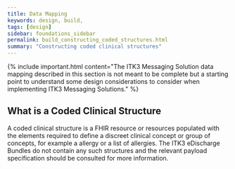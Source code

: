```yaml
---
title: Data Mapping
keywords: design, build,
tags: [design]
sidebar: foundations_sidebar
permalink: build_constructing_coded_structures.html
summary: "Constructing coded clinical structures"
---
```


{% include important.html content="The ITK3 Messaging Solution data mapping described in this section is not meant to be complete but a starting point to understand some design considerations to consider when implementing ITK3 Messaging Solutions." %}

## What is a Coded Clinical Structure ##

A coded clinical structure is a FHIR resource or resources populated with the elements required to define a discreet clinical concept or group of concepts, for example a allergy or a list of allergies. The ITK3 eDischarge Bundles do not contain any such structures and the relevant payload specification should be consulted for more information.  




